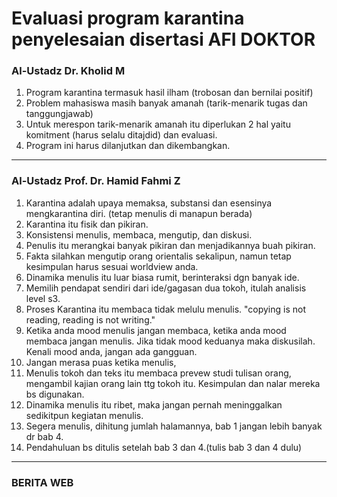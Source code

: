 # Evaluasi program karantina penyelesaian disertasi AFI DOKTOR

### Al-Ustadz Dr. Kholid M
1. Program karantina termasuk hasil ilham (trobosan dan bernilai positif) 
2. Problem mahasiswa  masih banyak amanah (tarik-menarik tugas dan tanggungjawab)
3. Untuk merespon tarik-menarik amanah itu diperlukan 2 hal yaitu komitment (harus selalu ditajdid) dan evaluasi.
4. Program ini harus dilanjutkan dan dikembangkan.

---
### Al-Ustadz Prof. Dr.  Hamid Fahmi Z

1. Karantina adalah upaya memaksa,  substansi dan esensinya mengkarantina diri. (tetap menulis di manapun berada)
2. Karantina itu fisik dan pikiran. 
3. Konsistensi menulis,  membaca,  mengutip, dan diskusi. 
4. Penulis itu merangkai banyak pikiran dan menjadikannya buah pikiran.
5. Fakta silahkan mengutip orang orientalis sekalipun, namun tetap kesimpulan harus sesuai worldview anda. 
6. Dinamika menulis itu luar biasa rumit,  berinteraksi dgn banyak ide. 
7. Memilih pendapat sendiri dari ide/gagasan dua tokoh, itulah analisis level s3. 
8. Proses Karantina itu membaca tidak melulu menulis. 
	"copying is not reading,  reading is not writing."
9. Ketika anda mood menulis jangan membaca,  ketika anda mood membaca jangan menulis.  Jika tidak mood keduanya maka diskusilah. Kenali mood anda,  jangan ada gangguan. 
10. Jangan merasa puas ketika menulis, 
11. Menulis tokoh dan teks itu membaca prevew studi tulisan orang,  mengambil kajian orang lain ttg tokoh itu. Kesimpulan dan nalar mereka bs digunakan. 
12. Dinamika menulis itu ribet,  maka jangan pernah meninggalkan sedikitpun kegiatan menulis. 
13. Segera menulis,  dihitung jumlah halamannya,  bab 1 jangan lebih banyak dr bab 4. 
14. Pendahuluan bs ditulis setelah bab 3 dan 4.(tulis bab 3 dan 4 dulu)

--- 

### BERITA WEB

